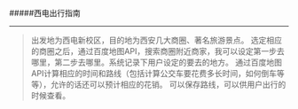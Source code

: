 #####西电出行指南

***

>出发地为西电新校区，目的地为西安几大商圈、著名旅游景点。
选定相应的商圈之后，通过百度地图API，搜索商圈附近商家，我可以设定第一步去哪里，第二步去哪里。系统记录下用户设定的要去的地方。
通过百度地图API计算相应的时间和路线（包括计算公交车要花费多长时间，如何倒车等等），允许的话还可以预计相应的花销。
可以保存路线，可以供用户出行的时候查看。
